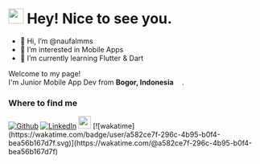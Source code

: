 <h1><img src="https://emojis.slackmojis.com/emojis/images/1531849430/4246/blob-sunglasses.gif?1531849430" width="30"/> Hey! Nice to see you.</h1>

- 👋 Hi, I’m @naufalmms
- 👀 I’m interested in Mobile Apps
- 🌱 I’m currently learning Flutter & Dart


<p>Welcome to my page! </br> I'm Junior Mobile App Dev from <b>Bogor, Indonesia</b> <img src="https://cdn-icons-png.flaticon.com/512/2151/2151329.png" width="13"/>.

<h3>Where to find me</h3>
<p><a href="https://github.com/naufalmms" target="_blank"><img alt="Github" src="https://img.shields.io/badge/GitHub-%2312100E.svg?&style=for-the-badge&logo=Github&logoColor=white" /></a> <a href="https://www.linkedin.com/in/naufalmms/" target="_blank"><img alt="LinkedIn" src="https://img.shields.io/badge/linkedin-%230077B5.svg?&style=for-the-badge&logo=linkedin&logoColor=white" /></a> <a href="https://www.instagram.com/naufal_mms/"><img src="https://img.shields.io/badge/instagram-%23E4405F.svg?&style=for-the-badge&logo=instagram&logoColor=white" height=25></a> [![wakatime](https://wakatime.com/badge/user/a582ce7f-296c-4b95-b0f4-bea56b167d7f.svg)](https://wakatime.com/@a582ce7f-296c-4b95-b0f4-bea56b167d7f)
</p>
